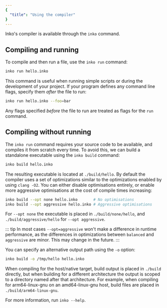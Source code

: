```yaml
---
{
  "title": "Using the compiler"
}
---
```


Inko's compiler is available through the `inko` command.

## Compiling and running

To compile and then run a file, use the `inko run` command:

```bash
inko run hello.inko
```

This command is useful when running simple scripts or during the development of
your project. If your program defines any command line flags, specify them
_after_ the file to run:

```bash
inko run hello.inko --foo=bar
```

Any flags specified _before_ the file to run are treated as flags for the `run`
command.

## Compiling without running

The `inko run` command requires your source code to be available, and compiles
it from scratch every time. To avoid this, we can build a standalone executable
using the `inko build` command:

```bash
inko build hello.inko
```

The resulting executable is located at `./build/hello`. By default the compiler
uses a set of optimizations similar to the optimizations enabled by using `clang
-O2`. You can either disable optimisations entirely, or enable more aggressive
optimisations at the cost of compile times increasing:

```bash
inko build --opt none hello.inko       # No optimisations
inko build --opt aggressive hello.inko # Aggressive optimisations
```

For `--opt none` the executable is placed in `./build/none/hello`, and
`./build/aggressive/hello` for `--opt aggressive`.

::: tip
In most cases `--opt=aggressive` won't make a difference in runtime performance,
as the differences in optimizations between `balanced` and `aggressive` are
minor. This may change in the future.
:::

You can specify an alternative output path using the `-o` option:

```bash
inko build -o /tmp/hello hello.inko
```

When compiling for the host/native target, build output is placed in `./build`
directly, but when building for a different architecture the output is scoped to
a directory named after that architecture. For example, when compiling for
arm64-linux-gnu on an amd64-linux-gnu host, build files are placed in
`./build/arm64-linux-gnu`.

For more information, run `inko --help`.
